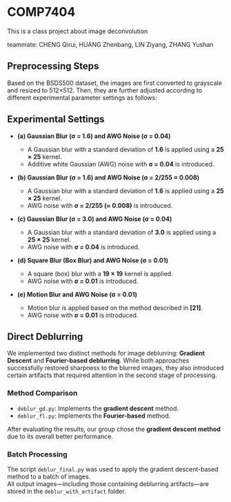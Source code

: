 # COMP7404
This is a class project about image deconvolution

teammate: CHENG Qirui, HUANG Zhenbang, LIN Ziyang, ZHANG Yushan 

## Preprocessing Steps

Based on the BSDS500 dataset, the images are first converted to grayscale and resized to 512×512. Then, they are further adjusted according to different experimental parameter settings as follows:

## Experimental Settings

- **(a) Gaussian Blur (σ = 1.6) and AWG Noise (σ = 0.04)**  
  - A Gaussian blur with a standard deviation of **1.6** is applied using a **25 × 25** kernel.  
  - Additive white Gaussian (AWG) noise with **σ = 0.04** is introduced.

- **(b) Gaussian Blur (σ = 1.6) and AWG Noise (σ = 2/255 ≈ 0.008)**  
  - A Gaussian blur with a standard deviation of **1.6** is applied using a **25 × 25** kernel.  
  - AWG noise with **σ = 2/255 (≈ 0.008)** is introduced.

- **(c) Gaussian Blur (σ = 3.0) and AWG Noise (σ = 0.04)**  
  - A Gaussian blur with a standard deviation of **3.0** is applied using a **25 × 25** kernel.  
  - AWG noise with **σ = 0.04** is introduced.

- **(d) Square Blur (Box Blur) and AWG Noise (σ = 0.01)**  
  - A square (box) blur with a **19 × 19** kernel is applied.  
  - AWG noise with **σ = 0.01** is introduced.

- **(e) Motion Blur and AWG Noise (σ = 0.01)**  
  - Motion blur is applied based on the method described in **[21]**.  
  - AWG noise with **σ = 0.01** is introduced.

## Direct Deblurring

We implemented two distinct methods for image deblurring: **Gradient Descent** and **Fourier-based deblurring**. While both approaches successfully restored sharpness to the blurred images, they also introduced certain artifacts that required attention in the second stage of processing.

### Method Comparison

- `deblur_gd.py`: Implements the **gradient descent** method.
- `deblur_fl.py`: Implements the **Fourier-based** method.

After evaluating the results, our group chose the **gradient descent method** due to its overall better performance.

### Batch Processing

The script `deblur_final.py` was used to apply the gradient descent-based method to a batch of images.  
All output images—including those containing deblurring artifacts—are stored in the `deblur_with_artifact` folder.
